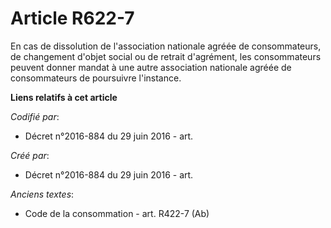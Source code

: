 # Article R622-7

En cas de dissolution de l'association nationale agréée de consommateurs, de changement d'objet social ou de retrait
d'agrément, les consommateurs peuvent donner mandat à une autre association nationale agréée de consommateurs de poursuivre
l'instance.

**Liens relatifs à cet article**

_Codifié par_:

  - Décret n°2016-884 du 29 juin 2016 - art.

_Créé par_:

  - Décret n°2016-884 du 29 juin 2016 - art.

_Anciens textes_:

  - Code de la consommation - art. R422-7 (Ab)
